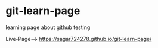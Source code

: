 # git-learn-page
learning page about github testing

Live-Page--> https://sagar724278.github.io/git-learn-page/

